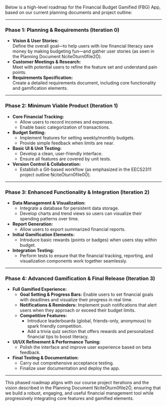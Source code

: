 Below is a high-level roadmap for the Financial Budget Gamified (FBG) App, based on our current planning documents and project outline:

---

### Phase 1: Planning & Requirements (Iteration 0)
- **Vision & User Stories:**  
  Define the overall goal—to help users with low financial literacy save money by making budgeting fun—and gather user stories (as seen in the Planning Document citeturn0file2).  
- **Customer Meetings & Research:**  
  Meet with potential users to refine the feature set and understand pain points.
- **Requirements Specification:**  
  Create a detailed requirements document, including core functionality and gamification elements.

---

### Phase 2: Minimum Viable Product (Iteration 1)
- **Core Financial Tracking:**  
  - Allow users to record incomes and expenses.
  - Enable basic categorization of transactions.
- **Budget Setting:**  
  - Implement features for setting weekly/monthly budgets.
  - Provide simple feedback when limits are near.
- **Basic UI & Unit Testing:**  
  - Develop a clean, user-friendly interface.
  - Ensure all features are covered by unit tests.
- **Version Control & Collaboration:**  
  - Establish a Git-based workflow (as emphasized in the EECS2311 project outline citeturn0file0).

---

### Phase 3: Enhanced Functionality & Integration (Iteration 2)
- **Data Management & Visualization:**  
  - Integrate a database for persistent data storage.
  - Develop charts and trend views so users can visualize their spending patterns over time.
- **Report Generation:**  
  - Allow users to export summarized financial reports.
- **Initial Gamification Elements:**  
  - Introduce basic rewards (points or badges) when users stay within budget.
- **Integration Testing:**  
  - Perform tests to ensure that the financial tracking, reporting, and visualization components work together seamlessly.

---

### Phase 4: Advanced Gamification & Final Release (Iteration 3)
- **Full Gamified Experience:**  
  - **Goal Setting & Progress Bars:** Enable users to set financial goals with deadlines and visualize their progress in real time.
  - **Notifications & Reminders:** Implement push notifications that alert users when they approach or exceed their budget limits.
  - **Competitive Features:**  
    - Introduce leaderboards (global, friends-only, anonymous) to spark friendly competition.
    - Add a trivia quiz section that offers rewards and personalized financial tips to boost literacy.
- **UI/UX Refinement & Performance Tuning:**  
  - Polish the interface and improve user experience based on beta feedback.
- **Final Testing & Documentation:**  
  - Carry out comprehensive acceptance testing.
  - Finalize user documentation and deploy the app.

---

This phased roadmap aligns with our course project iterations and the vision described in the Planning Document citeturn0file2, ensuring that we build a robust, engaging, and useful financial management tool while progressively integrating core features and gamified elements.